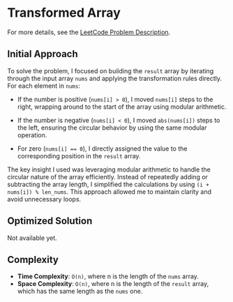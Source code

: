 # Transformed Array

For more details, see the [LeetCode Problem Description](https://leetcode.com/problems/transformed-array/description/).

## Initial Approach

To solve the problem, I focused on building the `result` array by iterating through the input array `nums` and applying the transformation rules directly. For each element in `nums`:

- If the number is positive (`nums[i] > 0`), I moved `nums[i]` steps to the right, wrapping around to the start of the array using modular arithmetic.

- If the number is negative (`nums[i] < 0`), I moved `abs(nums[i])` steps to the left, ensuring the circular behavior by using the same modular operation.

- For zero (`nums[i] == 0`), I directly assigned the value to the corresponding position in the `result` array.

The key insight I used was leveraging modular arithmetic to handle the circular nature of the array efficiently. Instead of repeatedly adding or subtracting the array length, I simplified the calculations by using `(i + nums[i]) % len_nums`. This approach allowed me to maintain clarity and avoid unnecessary loops.

## Optimized Solution

Not available yet.

## Complexity

- **Time Complexity**: `O(n)`, where n is the length of the `nums` array.
- **Space Complexity**: `O(n)`, where n is the length of the `result` array, which has the same length as the `nums` one.
